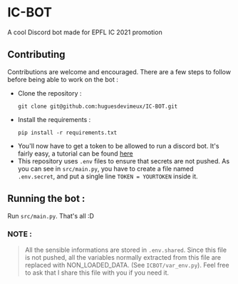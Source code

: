 # IC-BOT
A cool Discord bot made for EPFL IC 2021 promotion 

## Contributing 
Contributions are welcome and encouraged. 
There are a few steps to follow before being able to work on the bot : 

- Clone the repository : 
  ```
  git clone git@github.com:huguesdevimeux/IC-BOT.git
  ```
- Install the requirements : 
  ```
  pip install -r requirements.txt
  ```
 - You'll now have to get a token to be allowed to run a discord bot. It's fairly easy, a tutorial can be found [here](https://realpython.com/how-to-make-a-discord-bot-python/#creating-an-application)
 - This repository uses `.env` files to ensure that secrets are not pushed. As you can see in `src/main.py`, you have to create a file named `.env.secret`, and put a single line `TOKEN = YOURTOKEN` inside it.

## Running the bot : 
Run `src/main.py`. That's all :D

### NOTE : 
> All the sensible informations are stored in `.env.shared`. Since this file is not pushed, all the variables normally extracted from this file are replaced with NON_LOADED_DATA. (See `ICBOT/var_env.py`). Feel free to ask that I share this file with you if you need it. 
